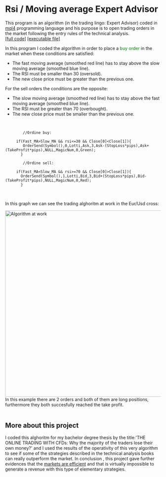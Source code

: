 # Rsi / Moving average Expert Advisor

This program is an algorithm (in the trading lingo: Expert Advisor) coded in [mql4](https://docs.mql4.com/) programming language and his purpose
is to open trading orders in the market following the entry rules of the technical analysis. </br>
[[full code]](https://github.com/alessioena/SimpleEA/blob/main/RsiMa_EA.mq4) [[executable file]](https://github.com/alessioena/SimpleEA/blob/main/RsiMa_EA.ex4)

In this program I coded the algorithm in order to place a <span style="color:green">buy order</span> in the market when these conditions are satisfied:

- The fast moving average (smoothed red line) has to stay above the slow moving average (smoothed blue line).
- The RSI must be smaller than 30 (oversold).
- The new close price must be greater than the previous one.

For the sell orders the conditions are the opposite:

- The slow moving average (smoothed red line) has to stay above the fast moving average (smoothed blue line).
- The RSI must be greater than 70 (overbought).
- The new close price must be smaller than the previous one.

<br>


            //Ordine buy:
         
         if(Fast_MA>Slow_MA && rsi<=30 && Close[0]<Close[1]){
            OrderSend(Symbol(),0,Lotti,Ask,3,Ask-(StopLoss*pips),Ask+(TakeProfit*pips),NULL,MagicNum,0,Green);
           }
           
            //Ordine sell:
            
         if(Fast_MA<Slow_MA && rsi>=70 && Close[0]>Close[1]){
           OrderSend(Symbol(),1,Lotti,Bid,3,Bid+(StopLoss*pips),Bid-(TakeProfit*pips),NULL,MagicNum,0,Red);  
           }

<br>

In this graph we can see the trading alghoritm at work in the Eur/Usd cross:

<img width="601" alt="Algorithm at work" src="https://user-images.githubusercontent.com/95365607/158892759-b9b413b1-6f3a-45cf-aab8-7ce02a3008cc.png">

<br>
In this example there are 2 orders and both of them are long positions, furthermore they both succesfully reached the take profit.
<br>
<br>

## More about this project

I coded this alghoritm for my bachelor degree thesis by the title:'THE ONLINE TRADING WITH CFDs: Why the majority of the traders lose their own money?'
and I used the results of the operativity of this very algorithm to see if some of the strategies described in the technical analysis books can really
outperform the market.
In conclusion , this project gave further evidences that the [markets are efficient](https://en.wikipedia.org/wiki/Efficient-market_hypothesis) and that is 
virtually impossible to generate a revenue with this type of elementary strategies.

